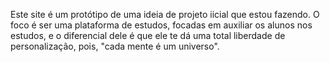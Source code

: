 Este site é um protótipo de uma ideia de projeto iicial que estou fazendo. 
O foco é ser uma plataforma de estudos, focadas em auxiliar os alunos nos estudos, 
e o diferencial dele é que ele te dá uma total liberdade de personalização, pois, "cada mente é um universo".

